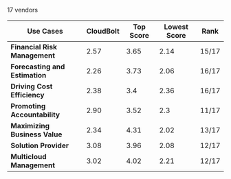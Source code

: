 17 vendors

| **Use Cases**                  | **CloudBolt** | Top Score | Lowest Score | Rank  |
| ------------------------------ | ------------- | --------- | ------------ | ----- |
| **Financial Risk Management**  | 2.57          | 3.65      | 2.14         | 15/17 |
| **Forecasting and Estimation** | 2.26          | 3.73      | 2.06         | 16/17 |
| **Driving Cost Efficiency**    | 2.38          | 3.4       | 2.36         | 16/17 |
| **Promoting Accountability**   | 2.90          | 3.52      | 2.3          | 11/17 |
| **Maximizing Business Value**  | 2.34          | 4.31      | 2.02         | 13/17 |
| **Solution Provider**          | 3.08          | 3.96      | 2.08         | 12/17 |
| **Multicloud Management**      | 3.02          | 4.02      | 2.21         | 12/17 |
